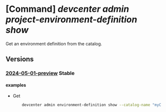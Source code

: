 # [Command] _devcenter admin project-environment-definition show_

Get an environment definition from the catalog.

## Versions

### [2024-05-01-preview](/Resources/mgmt-plane/L3N1YnNjcmlwdGlvbnMve30vcmVzb3VyY2Vncm91cHMve30vcHJvdmlkZXJzL21pY3Jvc29mdC5kZXZjZW50ZXIvcHJvamVjdHMve30vY2F0YWxvZ3Mve30vZW52aXJvbm1lbnRkZWZpbml0aW9ucy97fQ==/2024-05-01-preview.xml) **Stable**

<!-- mgmt-plane /subscriptions/{}/resourcegroups/{}/providers/microsoft.devcenter/projects/{}/catalogs/{}/environmentdefinitions/{} 2024-05-01-preview -->

#### examples

- Get
    ```bash
        devcenter admin environment-definition show --catalog-name "myCatalog" --project "ContosoProject" --environment-definition-name "myEnvironmentDefinition" --resource-group "rg1"
    ```
